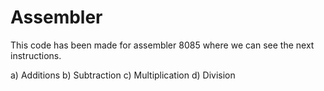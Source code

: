 # Assembler
This code has been made for assembler 8085 where we can see the next instructions.

a) Additions
b) Subtraction
c) Multiplication
d) Division
